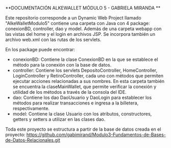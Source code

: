 **DOCUMENTACIÓN ALKEWALLET MÓDULO 5 - GABRIELA MIRANDA ** 

Este repositorio corresponde a un Dynamic Web Project llamado "AlkeWalletModulo5" contiene una carpeta con Java con 4 package: conexionBD, controller, dao y model. Además de una carpeta
webapp con las vistas del home y el login en archivos JSP. Se incorpora también un archivo web.xml con las rutas de los servlets.

En los package puede encontrar: 
* conexionBD: Contiene la clase ConexionBD en la que se establece el método para la conexión con la base de datos.
* controller: Contiene los servlets DepositoController, HomeController, LoginController y RetiroController, cada uno con métodos que permiten ejecutar acciones relacionadas a sus nombres.
En esta carpeta también se encuentra la claseMainWallet, que permite verificar la conexión y utilidad de los métodos a través de la consola del IDE.
* dao: Contiene los dao DaoUsuario y DaoLogin para establecer los métodos para realizar transacciones e ingresa a la billetera, respectivamente.
* model: Contiene la clase Usuario con los atributos, constructores, getters y setters a utilizar en las clases dao.

Toda este proyecto se estructura a partir de la base de datos creada en el proyecto: https://github.com/gabimirand/Modulo3-Fundamentos-de-Bases-de-Datos-Relacionales.git 

